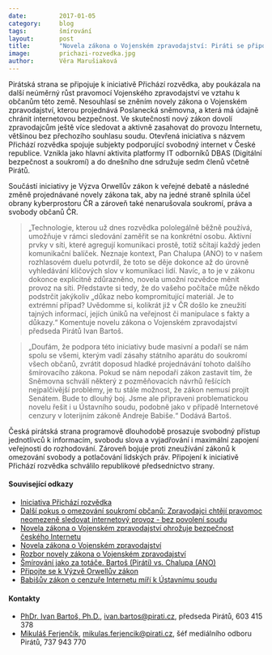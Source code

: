 ```yaml
---
date:         2017-01-05
category:     blog
tags:         šmírování
layout:       post
title:        "Novela zákona o Vojenském zpravodajství: Piráti se připojují k iniciativě Přichází rozvědka" 
image:        prichazi-rozvedka.jpg
author:       Věra Marušiaková
---
```


Pirátská strana se připojuje k iniciativě Přichází rozvědka, aby poukázala na další neúměrný růst pravomocí Vojenského zpravodajství ve vztahu k občanům této země. Nesouhlasí se zněním novely zákona o Vojenském zpravodajství, kterou projednává Poslanecká sněmovna, a která má údajně chránit internetovou bezpečnost. Ve skutečnosti nový zákon dovolí zpravodajcům ještě více sledovat a aktivně zasahovat do provozu Internetu, většinou bez přechozího souhlasu soudu. Otevřená iniciativa s názvem Přichází rozvědka spojuje subjekty podporující svobodný internet v České republice. Vznikla jako hlavní aktivita platformy IT odborníků DBAS (Digitální bezpečnost a soukromí) a do dnešního dne sdružuje sedm členů včetně Pirátů.

Součástí iniciativy je Výzva Orwellův zákon k veřejné debatě a následné změně projednávané novely zákona tak, aby na jedné straně splnila účel obrany kyberprostoru ČR a zároveň také nenarušovala soukromí, práva a svobody občanů ČR.

> „Technologie, kterou už dnes rozvědka pololegálně běžně používá, umožňuje v rámci sledování zaměřit se na konkrétní osobu. Aktivní prvky v síti, které agregují komunikaci prostě, totiž sčítají každý jeden komunikační balíček. Neznaje kontext, Pan Chalupa (ANO) to v našem rozhlasovém duelu potvrdil, že toto se děje dokonce až do úrovně vyhledávání klíčových slov v komunikaci lidí. Navíc, a to je v zákonu dokonce explicitně zdůrazněno, novela umožní rozvědce měnit provoz na síti. Představte si tedy, že do vašeho počítače může někdo podstrčit jakýkoliv „důkaz nebo kompromitující materiál. Je to extrémní případ? Uvědomme si, kolikrát již v ČR došlo ke zneužití tajných informací, jejích úniků na veřejnost či manipulace s fakty a důkazy.“ Komentuje novelu zákona o Vojenském zpravodajství předseda Pirátů Ivan Bartoš.

> „Doufám, že podpora této iniciativy bude masivní a podaří se nám spolu se všemi, kterým vadí zásahy státního aparátu do soukromí všech občanů, zvrátit doposud hladké projednávání tohoto dalšího šmírovacího zákona. Pokud se nám nepodaří zákon zastavit tím, že Sněmovna schválí některý z pozměňovacích návrhů řešících nejpalčivější problémy, je tu stále možnost, že zákon nemusí projít Senátem. Bude to dlouhý boj. Jsme ale připraveni problematickou novelu řešit i u Ústavního soudu, podobně jako v případě Internetové cenzury v loterijním zákoně Andreje Babiše.“ Dodává Bartoš.

Česká pirátská strana programově dlouhodobě prosazuje svobodný přístup jednotlivců k informacím, svobodu slova a vyjadřování i maximální zapojení veřejnosti do rozhodování. Zároveň bojuje proti zneužívání zákonů k omezování svobody a potlačování lidských práv. Připojení k iniciativě Přichází rozvědka schválilo republikové předsednictvo strany.

#### Související odkazy

* [Iniciativa Přichází rozvědka](https://prichazi.rozvedka.cz/)
* [Další pokus o omezování soukromí občanů: Zpravodajci chtějí pravomoc neomezeně sledovat internetový provoz - bez povolení soudu](https://www.pirati.cz/tiskove-zpravy/dalsi_pokus_o_omezovani_soukromi_obcanu_zpravodajci_chteji_pravomoc_neomezene_sledovat_internetovy_provoz_-_bez_povoleni_soudu)
* [Novela zákona o Vojenském zpravodajství ohrožuje bezpečnost českého Internetu](https://www.pirati.cz/tiskove-zpravy/novela_zakona_o_vojenskem_zpravodajstvi_ohrozuje_bezpecnost_ceskeho_internetu)
* [Novela zákona o Vojenském zpravodajství](https://apps.odok.cz/veklep-detail?pid=ALBSA9LJNBUU)
* [Rozbor novely zákona o Vojenském zpravodajství](http://m.zive.cz/vojenska-rozvedka-se-promeni-v-nsa-bude-nas-moci-vsechny-sledovat-prinasime-detailni-rozbor-novely-zakona/a-185234)
* [Šmírování jako za totáče. Bartoš (Piráti) vs. Chalupa (ANO)](https://www.youtube.com/watch?v=MN1dOp_7Ek8)
* [Připojte se k Výzvě Orwellův zákon](http://www.petice24.com/orwelluv_zakon)
* [Babišův zákon o cenzuře Internetu míří k Ústavnímu soudu](https://www.pirati.cz/tiskove-zpravy/pirati_splnili_slib_-_babisuv_zakon_o_cenzure_internetu_miri_k_ustavnimu_soudu)

#### Kontakty

* [PhDr. Ivan Bartoš, Ph.D.](https://www.pirati.cz/lide/ivan_bartos), [ivan.bartos@pirati.cz](ivan.bartos@pirati.cz), předseda Pirátů, 603 415 378
* [Mikuláš Ferjenčík](https://www.pirati.cz/lide/mikulas_ferjencik), [mikulas.ferjencik@pirati.cz](mikulas.ferjencik@pirati.cz), šéf mediálního odboru Pirátů, 737 943 770
